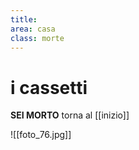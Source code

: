 ```yaml
---
title: 
area: casa
class: morte
---
```

# i cassetti

**SEI MORTO**
torna al [[inizio]]

![[foto_76.jpg]]